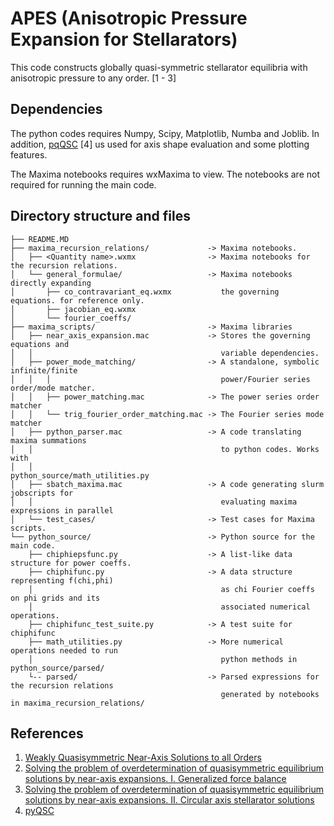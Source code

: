 # APES (Anisotropic Pressure Expansion for Stellarators)
This code constructs globally quasi-symmetric stellarator equilibria with
anisotropic pressure to any order. [1 - 3]


## Dependencies
The python codes requires Numpy, Scipy, Matplotlib, Numba and Joblib. In addition,
[pqQSC](https://github.com/landreman/pyQSC) [4] us used for axis shape evaluation
and some plotting features.  

The Maxima notebooks requires wxMaxima to view. The notebooks are not required for
running the main code.


## Directory structure and files
```
├── README.MD
├── maxima_recursion_relations/             -> Maxima notebooks.
│   ├── <Quantity name>.wxmx                -> Maxima notebooks for the recursion relations.
│   └── general_formulae/                   -> Maxima notebooks directly expanding
│       ├── co_contravariant_eq.wxmx           the governing equations. for reference only.
│       ├── jacobian_eq.wxmx
│       └── fourier_coeffs/  
├── maxima_scripts/                         -> Maxima libraries
│   ├── near_axis_expansion.mac             -> Stores the governing equations and
│   │                                          variable dependencies.
│   ├── power_mode_matching/                -> A standalone, symbolic infinite/finite
│   │   │                                      power/Fourier series order/mode matcher.
│   │   ├── power_matching.mac              -> The power series order matcher
│   │   └── trig_fourier_order_matching.mac -> The Fourier series mode matcher
│   ├── python_parser.mac                   -> A code translating maxima summations
│   │                                          to python codes. Works with
│   │                                          python_source/math_utilities.py
│   ├── sbatch_maxima.mac                   -> A code generating slurm jobscripts for
│   │                                          evaluating maxima expressions in parallel
│   └── test_cases/                         -> Test cases for Maxima scripts.
└── python_source/                          -> Python source for the main code.
    ├── chiphiepsfunc.py                    -> A list-like data structure for power coeffs.
    ├── chiphifunc.py                       -> A data structure representing f(chi,phi)
    │                                          as chi Fourier coeffs on phi grids and its
    │                                          associated numerical operations.
    ├── chiphifunc_test_suite.py            -> A test suite for chiphifunc
    ├── math_utilities.py                   -> More numerical operations needed to run
    │                                          python methods in python_source/parsed/
    └-- parsed/                             -> Parsed expressions for the recursion relations
                                               generated by notebooks in maxima_recursion_relations/
```

## References
1. [Weakly Quasisymmetric Near-Axis Solutions to all Orders](https://doi.org/10.1063/5.0076583)
2. [Solving the problem of overdetermination of quasisymmetric equilibrium solutions by near-axis expansions. I. Generalized force balance](https://doi.org/10.1063/5.0027574)
3. [Solving the problem of overdetermination of quasisymmetric equilibrium solutions by near-axis expansions. II. Circular axis stellarator solutions](https://aip.scitation.org/doi/10.1063/5.0027575)
4. [pyQSC](https://github.com/landreman/pyQSC)
